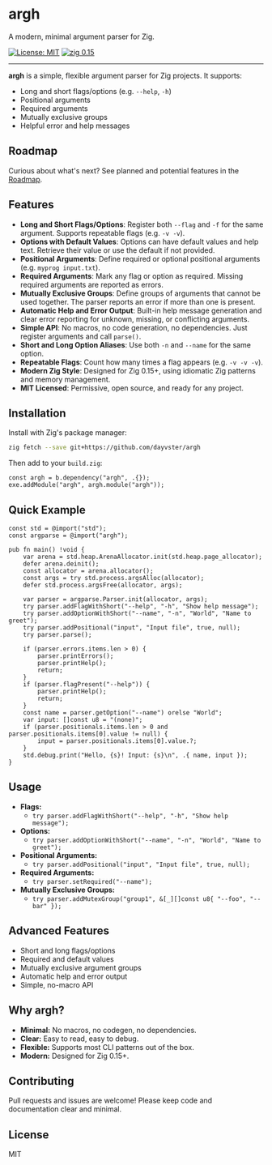 # argh

A modern, minimal argument parser for Zig.

[![License: MIT](https://img.shields.io/badge/license-MIT-blue.svg)](./LICENSE)
[![zig 0.15](https://img.shields.io/badge/zig-0.15-f7a41d?logo=zig)](https://ziglang.org/)

---

**argh** is a simple, flexible argument parser for Zig projects. It supports:
- Long and short flags/options (e.g. `--help`, `-h`)
- Positional arguments
- Required arguments
- Mutually exclusive groups
- Helpful error and help messages

## Roadmap

Curious about what's next? See planned and potential features in the [Roadmap](./ROADMAP.md).

## Features

- **Long and Short Flags/Options**: Register both `--flag` and `-f` for the same argument. Supports repeatable flags (e.g. `-v -v`).
- **Options with Default Values**: Options can have default values and help text. Retrieve their value or use the default if not provided.
- **Positional Arguments**: Define required or optional positional arguments (e.g. `myprog input.txt`).
- **Required Arguments**: Mark any flag or option as required. Missing required arguments are reported as errors.
- **Mutually Exclusive Groups**: Define groups of arguments that cannot be used together. The parser reports an error if more than one is present.
- **Automatic Help and Error Output**: Built-in help message generation and clear error reporting for unknown, missing, or conflicting arguments.
- **Simple API**: No macros, no code generation, no dependencies. Just register arguments and call `parse()`.
- **Short and Long Option Aliases**: Use both `-n` and `--name` for the same option.
- **Repeatable Flags**: Count how many times a flag appears (e.g. `-v -v -v`).
- **Modern Zig Style**: Designed for Zig 0.15+, using idiomatic Zig patterns and memory management.
- **MIT Licensed**: Permissive, open source, and ready for any project.

## Installation

Install with Zig's package manager:

```sh
zig fetch --save git+https://github.com/dayvster/argh
```

Then add to your `build.zig`:

```zig
const argh = b.dependency("argh", .{});
exe.addModule("argh", argh.module("argh"));
```

## Quick Example

```zig
const std = @import("std");
const argparse = @import("argh");

pub fn main() !void {
    var arena = std.heap.ArenaAllocator.init(std.heap.page_allocator);
    defer arena.deinit();
    const allocator = arena.allocator();
    const args = try std.process.argsAlloc(allocator);
    defer std.process.argsFree(allocator, args);

    var parser = argparse.Parser.init(allocator, args);
    try parser.addFlagWithShort("--help", "-h", "Show help message");
    try parser.addOptionWithShort("--name", "-n", "World", "Name to greet");
    try parser.addPositional("input", "Input file", true, null);
    try parser.parse();

    if (parser.errors.items.len > 0) {
        parser.printErrors();
        parser.printHelp();
        return;
    }
    if (parser.flagPresent("--help")) {
        parser.printHelp();
        return;
    }
    const name = parser.getOption("--name") orelse "World";
    var input: []const u8 = "(none)";
    if (parser.positionals.items.len > 0 and parser.positionals.items[0].value != null) {
        input = parser.positionals.items[0].value.?;
    }
    std.debug.print("Hello, {s}! Input: {s}\n", .{ name, input });
}
```

## Usage

- **Flags:**
  - `try parser.addFlagWithShort("--help", "-h", "Show help message");`
- **Options:**
  - `try parser.addOptionWithShort("--name", "-n", "World", "Name to greet");`
- **Positional Arguments:**
  - `try parser.addPositional("input", "Input file", true, null);`
- **Required Arguments:**
  - `try parser.setRequired("--name");`
- **Mutually Exclusive Groups:**
  - `try parser.addMutexGroup("group1", &[_][]const u8{ "--foo", "--bar" });`

## Advanced Features

- Short and long flags/options
- Required and default values
- Mutually exclusive argument groups
- Automatic help and error output
- Simple, no-macro API

## Why argh?

- **Minimal:** No macros, no codegen, no dependencies.
- **Clear:** Easy to read, easy to debug.
- **Flexible:** Supports most CLI patterns out of the box.
- **Modern:** Designed for Zig 0.15+.

## Contributing

Pull requests and issues are welcome! Please keep code and documentation clear and minimal.

## License

MIT

